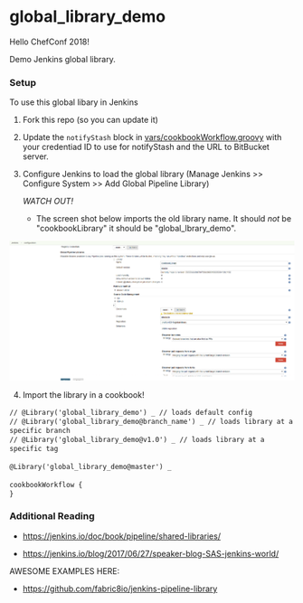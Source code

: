 # global_library_demo

Hello ChefConf 2018!

Demo Jenkins global library. 


### Setup

To use this global libary in Jenkins

1. Fork this repo (so you can update it)

2. Update the `notifyStash` block in [vars/cookbookWorkflow.groovy](vars/cookbookWorkflow.groovy) with your credentiad ID to use for notifyStash and the URL to BitBucket server. 

3. Configure Jenkins to load the global library (Manage Jenkins >> Configure System >> Add Global Pipeline Library)

      *WATCH OUT!*

      * The screen shot below imports the old library name. It should _not_ be "cookbookLibrary" it should be "global_lbrary_demo". 

![Screen Grab](docs/screens/configure_master.png)

4. Import the library in a cookbook!

```
// @Library('global_library_demo') _ // loads default config
// @Library('global_library_demo@branch_name') _ // loads library at a specific branch
// @Library('global_library_demo@v1.0') _ // loads library at a specific tag

@Library('global_library_demo@master') _

cookbookWorkflow {
}

```


### Additional Reading

* https://jenkins.io/doc/book/pipeline/shared-libraries/

* https://jenkins.io/blog/2017/06/27/speaker-blog-SAS-jenkins-world/


AWESOME EXAMPLES HERE: 

* https://github.com/fabric8io/jenkins-pipeline-library

